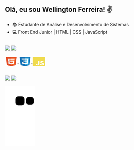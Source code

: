 ## Olá, eu sou Wellington Ferreira! ✌

- 📚 Estudante de Análise e Desenvolvimento de Sistemas
- 💻 Front End Junior | HTML | CSS | JavaScript

##


<div>
  <a href="https://github.com/wellingtonfn">
  <img width="39%" src="https://github-readme-stats.vercel.app/api?username=wellingtonfn&show_icons=true&theme=dark&include_all_commits=true&count_private=true"/>
  <img width="60%" src="https://github-readme-stats.vercel.app/api/top-langs/?username=wellingtonfn&layout=compact&langs_count=7&theme=dark"/>
</div>
<div style="display: inline_block"><br>
  <img align="center" alt="Wel-HTML" height="30" width="40" src="https://raw.githubusercontent.com/devicons/devicon/master/icons/html5/html5-original.svg">
  <img align="center" alt="Wel-CSS" height="30" width="40" src="https://raw.githubusercontent.com/devicons/devicon/master/icons/css3/css3-original.svg">
  <img align="center" alt="Wel-Js" height="30" width="40" src="https://raw.githubusercontent.com/devicons/devicon/master/icons/javascript/javascript-plain.svg">
  </div>
  
  ##

<div> 
  <a href="https://www.linkedin.com/in/wellingtonfn/" target="_blank"><img src="https://img.shields.io/badge/-LinkedIn-%230077B5?style=for-the-badge&logo=linkedin&logoColor=white" target="_blank"></a> 
  <a href="https://api.whatsapp.com/send?phone=5511948709715"><img src="https://img.shields.io/badge/WhatsApp-25D366?style=for-the-badge&logo=whatsapp&logoColor=white" target="_blank"></a>
  
 
  ![Snake animation](https://github.com/wellingtonfn/wellingtonfn/blob/output/github-contribution-grid-snake.svg)
 
</div>
